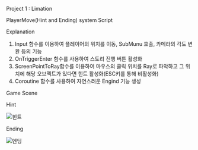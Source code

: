 Project 1 : Limation

PlayerMove(Hint and Ending) system Script

Explanation
1. Input 함수를 이용하여 플레이어의 위치를 이동, SubMunu 호출, 카메라의 각도 변환 등의 기능
2. OnTriggerEnter 함수를 사용하여 스토리 진행 버튼 활성화
3. ScreenPointToRay함수를 이용하여 마우스의 클릭 위치를 Ray로 파악하고 그 위치에 해당 오브젝트가 있다면 힌트 활성화(ESC키를 통해 비활성화)
4. Coroutine 함수를 사용하여 자연스러운 Engind 기능 생성

Game Scene

Hint

![힌트](https://user-images.githubusercontent.com/74092254/99870757-eb182f00-2c18-11eb-8686-e9f93e2a76c6.png)

Ending

![엔딩](https://user-images.githubusercontent.com/74092254/99870777-04b97680-2c19-11eb-99aa-c3c323092eb2.png)

